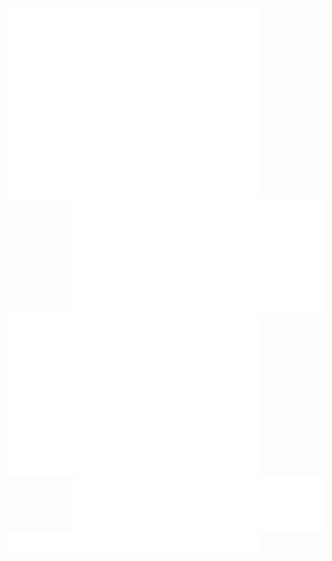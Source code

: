 <img width="400px" src="/github-metrics.svg"><img align="right" width="400px" src="/metrics.plugin.achievements.compact.svg">
<img width="400px" src="/metrics.plugin.isocalendar.fullyear.svg"><img align="right" width="400px" src="/metrics.plugin.languages.details.svg">
<img width="400px" src="/metrics.plugin.topics.icons.svg">
